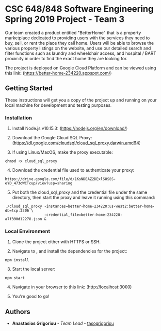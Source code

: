 # CSC 648/848 Software Engineering Spring 2019 Project - Team 3

Our team created a product entitled "BetterHome" that is a property marketplace dedicated to providing users with the services they need to buy, sell, or rent the place they call home. Users will be able to browse the various property listings on the website, and use our detailed search and filter functions such as laundry and wheelchair access, and hospital / BART proximity in order to find the exact home they are looking for.

The project is deployed on Google Cloud Platform and can be viewed using this link: 
(https://better-home-234220.appspot.com/)

## Getting Started

These instructions will get you a copy of the project up and running on your local machine for development and testing purposes.

### Installation

1. Install Node.js v10.15.3:
(https://nodejs.org/en/download/)

2. Download the Google Cloud SQL Proxy:
(https://dl.google.com/cloudsql/cloud_sql_proxy.darwin.amd64)

3. If using Linux/MacOS, make the proxy executable: 
```
chmod +x cloud_sql_proxy
```

4. Download the credential file used to authenticate your proxy:
```
https://drive.google.com/file/d/1KsNDEAZ2DExlS8S8S-eYD_473oWCTcup/view?usp=sharing
```

5. Put both the cloud_sql_proxy and the credential file under the same directory, then start the proxy and leave it running using this command:
```
./cloud_sql_proxy -instances=better-home-234220:us-west2:better-home-db=tcp:3306 \
                  -credential_file=better-home-234220-a7f390d12278.json &
```

### Local Environment

1. Clone the project either with HTTPS or SSH.

2. Navigate to , and install the dependencies for the project:
```
npm install
```

3. Start the local server:
```
npm start
```

4. Navigate in your browser to this link:
(http://localhost:3000)

5. You're good to go!

## Authors

* **Anastasios Grigoriou** - *Team Lead* - [tasogrigoriou](https://github.com/tasogrigoriou)
